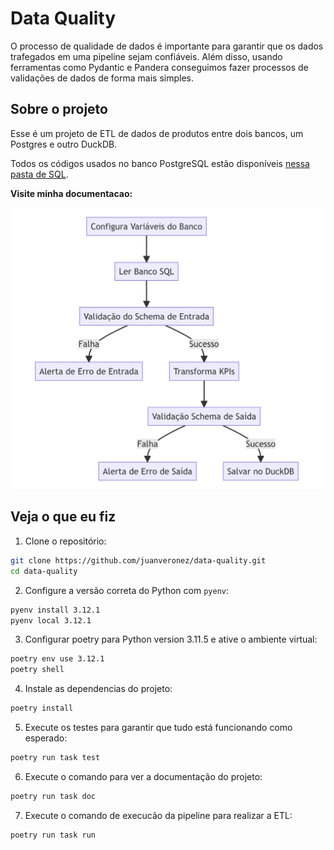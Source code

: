 # Data Quality

O processo de qualidade de dados é importante para garantir que os dados trafegados em uma pipeline sejam confiáveis. Além disso, usando ferramentas como Pydantic e Pandera conseguimos fazer processos de validações de dados de forma mais simples.

## Sobre o projeto

Esse é um projeto de ETL de dados de produtos entre dois bancos, um Postgres e outro DuckDB.

Todos os códigos usados no banco PostgreSQL estão disponíveis [nessa pasta de SQL](sql/).

**Visite minha documentacao:**

[![Fluxo ETL](pics/codeflows.png)](https://juanveronez.github.io/data-quality/)

## Veja o que eu fiz

1. Clone o repositório:

```bash
git clone https://github.com/juanveronez/data-quality.git
cd data-quality
```

2. Configure a versão correta do Python com `pyenv`:

```bash
pyenv install 3.12.1
pyenv local 3.12.1
```

3. Configurar poetry para Python version 3.11.5 e ative o ambiente virtual:

```bash
poetry env use 3.12.1
poetry shell
```

4. Instale as dependencias do projeto:

```bash
poetry install
```

5. Execute os testes para garantir que tudo está funcionando como esperado:

```bash
poetry run task test
```

6. Execute o comando para ver a documentação do projeto:

```bash
poetry run task doc
```

7. Execute o comando de execucão da pipeline para realizar a ETL:

```bash
poetry run task run
```
